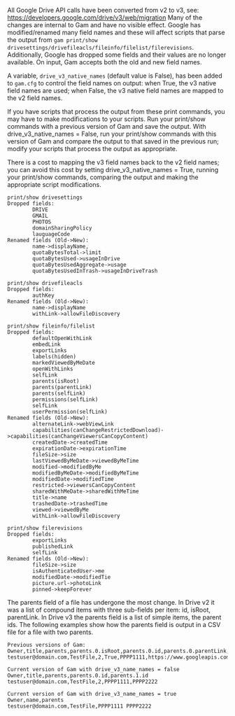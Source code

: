 All Google Drive API calls have been converted from v2 to v3, see: https://developers.google.com/drive/v3/web/migration
Many of the changes are internal to Gam and have no visible effect. Google has modified/renamed many field names and these will affect scripts that parse the output from `gam print/show drivesettings/drivefileacls/fileinfo/filelist/filerevisions`. Additionally, Google has dropped some fields and their values are no longer available. On input, Gam accepts both the old and new field names.

A variable, `drive_v3_native_names` (default value is False), has been added to `gam.cfg` to control the field names on output: when True, the v3 native field names are used; when False, the v3 native field names are mapped to the v2 field names.

If you have scripts that process the output from these print commands, you may have to make modifications to your scripts.
Run your print/show commands with a previous version of Gam and save the output.
With drive_v3_native_names = False, run your print/show commands with this version of Gam and compare the output to that saved in the previous run;
modify your scripts that process the output as appropriate.

There is a cost to mapping the v3 field names back to the v2 field names; you can avoid this cost by setting drive_v3_native_names = True,
running your print/show commands, comparing the output and making the appropriate script modifications.
```
print/show drivesettings
Dropped fields:
        DRIVE
        GMAIL
        PHOTOS
        domainSharingPolicy
        lauguageCode
Renamed fields (Old->New):
        name->displayName,
        quotaBytesTotal->limit
        quotaBytesUsed->usageInDrive
        quotaBytesUsedAggregate->usage
        quotaBytesUsedInTrash->usageInDriveTrash

print/show drivefileacls
Dropped fields:
        authKey
Renamed fields (Old->New):
        name->displayName
        withLink->allowFileDiscovery

print/show fileinfo/filelist
Dropped fields:
        defaultOpenWithLink
        embedLink
        exportLinks
        labels(hidden)
        markedViewedByMeDate
        openWithLinks
        selfLink
        parents(isRoot)
        parents(parentLink)
        parents(selfLink)
        permissions(selfLink)
        selfLink
        userPermission(selfLink)
Renamed fields (Old->New):
        alternateLink->webViewLink
        capabilities(canChangeRestrictedDownload)->capabilities(canChangeViewersCanCopyContent)
        createdDate->createdTime
        expirationDate->expirationTime
        fileSize->size
        lastViewedByMeDate->viewedByMeTime
        modified->modifiedByMe
        modifiedByMeDate->modifiedByMeTime
        modifiedDate->modifiedTime
        restricted->viewersCanCopyContent
        sharedWithMeDate->sharedWithMeTime
        title->name
        trashedDate->trashedTime
        viewed->viewedByMe
        withLink->allowFileDiscovery

print/show filerevisions
Dropped fields:
        exportLinks
        publishedLink
        selfLink
Renamed fields (Old->New):
        fileSize->size
        isAuthenticatedUser->me
        modifiedDate->modifiedTie
        picture.url->photoLink
        pinned->keepForever
```
The parents field of a file has undergone the most change. In Drive v2 it was a list of compound items with three sub-fields per item: id, isRoot, parentLink.
In Drive v3 the parents field is a list of simple items, the parent ids. The following examples show how the parents field is output in a CSV file for a file with two parents.
```
Previous versions of Gam:
Owner,title,parents,parents.0.isRoot,parents.0.id,parents.0.parentLink,parents.1.isRoot,parents.1.id,parents.1.parentLink
testuser@domain.com,TestFile,2,True,PPPP1111,https://www.googleapis.com/drive/v2/files/PPPP1111,False,PPPP2222,https://www.googleapis.com/drive/v2/files/PPPP2222

Current version of Gam with drive_v3_name_names = false
Owner,title,parents,parents.0.id,parents.1.id
testuser@domain.com,TestFile,2,PPPP1111,PPPP2222

Current version of Gam with drive_v3_name_names = true
Owner,name,parents
testuser@domain.com,TestFile,PPPP1111 PPPP2222
```
